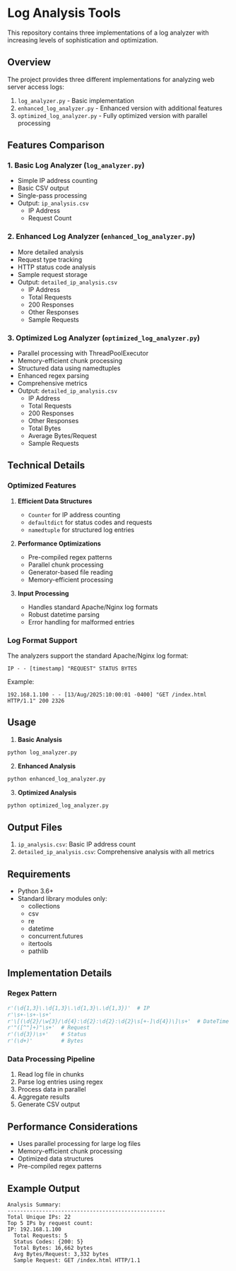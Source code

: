 # Log Analysis Tools

This repository contains three implementations of a log analyzer with increasing levels of sophistication and optimization.

## Overview

The project provides three different implementations for analyzing web server access logs:

1. `log_analyzer.py` - Basic implementation
2. `enhanced_log_analyzer.py` - Enhanced version with additional features
3. `optimized_log_analyzer.py` - Fully optimized version with parallel processing

## Features Comparison

### 1. Basic Log Analyzer (`log_analyzer.py`)
- Simple IP address counting
- Basic CSV output
- Single-pass processing
- Output: `ip_analysis.csv`
  - IP Address
  - Request Count

### 2. Enhanced Log Analyzer (`enhanced_log_analyzer.py`)
- More detailed analysis
- Request type tracking
- HTTP status code analysis
- Sample request storage
- Output: `detailed_ip_analysis.csv`
  - IP Address
  - Total Requests
  - 200 Responses
  - Other Responses
  - Sample Requests

### 3. Optimized Log Analyzer (`optimized_log_analyzer.py`)
- Parallel processing with ThreadPoolExecutor
- Memory-efficient chunk processing
- Structured data using namedtuples
- Enhanced regex parsing
- Comprehensive metrics
- Output: `detailed_ip_analysis.csv`
  - IP Address
  - Total Requests
  - 200 Responses
  - Other Responses
  - Total Bytes
  - Average Bytes/Request
  - Sample Requests

## Technical Details

### Optimized Features

1. **Efficient Data Structures**
   - `Counter` for IP address counting
   - `defaultdict` for status codes and requests
   - `namedtuple` for structured log entries

2. **Performance Optimizations**
   - Pre-compiled regex patterns
   - Parallel chunk processing
   - Generator-based file reading
   - Memory-efficient processing

3. **Input Processing**
   - Handles standard Apache/Nginx log formats
   - Robust datetime parsing
   - Error handling for malformed entries

### Log Format Support

The analyzers support the standard Apache/Nginx log format:
```
IP - - [timestamp] "REQUEST" STATUS BYTES
```

Example:
```
192.168.1.100 - - [13/Aug/2025:10:00:01 -0400] "GET /index.html HTTP/1.1" 200 2326
```

## Usage

1. **Basic Analysis**
```python
python log_analyzer.py
```

2. **Enhanced Analysis**
```python
python enhanced_log_analyzer.py
```

3. **Optimized Analysis**
```python
python optimized_log_analyzer.py
```

## Output Files

1. `ip_analysis.csv`: Basic IP address count
2. `detailed_ip_analysis.csv`: Comprehensive analysis with all metrics

## Requirements

- Python 3.6+
- Standard library modules only:
  - collections
  - csv
  - re
  - datetime
  - concurrent.futures
  - itertools
  - pathlib

## Implementation Details

### Regex Pattern
```python
r'(\d{1,3}\.\d{1,3}\.\d{1,3}\.\d{1,3})'  # IP
r'\s+-\s+-\s+'
r'\[(\d{2}/\w{3}/\d{4}:\d{2}:\d{2}:\d{2}\s[+-]\d{4})\]\s+'  # DateTime
r'"([^"]+)"\s+'  # Request
r'(\d{3})\s+'    # Status
r'(\d+)'         # Bytes
```

### Data Processing Pipeline
1. Read log file in chunks
2. Parse log entries using regex
3. Process data in parallel
4. Aggregate results
5. Generate CSV output

## Performance Considerations

- Uses parallel processing for large log files
- Memory-efficient chunk processing
- Optimized data structures
- Pre-compiled regex patterns

## Example Output

```plaintext
Analysis Summary:
--------------------------------------------------
Total Unique IPs: 22
Top 5 IPs by request count:
IP: 192.168.1.100
  Total Requests: 5
  Status Codes: {200: 5}
  Total Bytes: 16,662 bytes
  Avg Bytes/Request: 3,332 bytes
  Sample Request: GET /index.html HTTP/1.1
```
